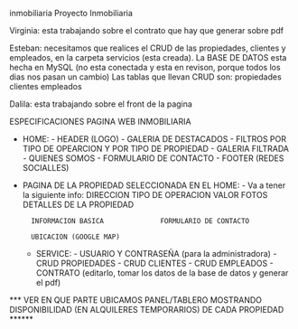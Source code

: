 inmobiliaria
Proyecto Inmobiliaria

Virginia: esta trabajando sobre el contrato que hay que generar sobre pdf

Esteban: necesitamos que realices el CRUD de las propiedades, clientes y empleados, en la carpeta servicios (esta creada). La BASE DE DATOS esta hecha en MySQL (no esta conectada y esta en revison, porque todos los dias nos pasan un cambio) Las tablas que llevan CRUD son: propiedades clientes empleados

Dalila: esta trabajando sobre el front de la pagina

ESPECIFICACIONES PAGINA WEB INMOBILIARIA
* HOME:
      - HEADER (LOGO)
      - GALERIA DE DESTACADOS
      - FILTROS POR TIPO DE OPEARCION Y POR TIPO DE PROPIEDAD
      - GALERIA FILTRADA
      - QUIENES SOMOS
      - FORMULARIO DE CONTACTO
      - FOOTER (REDES SOCIALLES)
* PAGINA DE LA PROPIEDAD SELECCIONADA EN EL HOME:
      - Va a tener la siguiente info:
        DIRECCION
        TIPO DE OPERACION
        VALOR
        FOTOS                          DETALLES DE LA PROPIEDAD

        INFORMACION BASICA              FORMULARIO DE CONTACTO

        UBICACION (GOOGLE MAP)
  * SERVICE:
        - USUARIO Y CONTRASEÑA (para la administradora)
        - CRUD PROPIEDADES
        - CRUD CLIENTES
        - CRUD EMPLEADOS
        - CONTRATO (editarlo, tomar los datos de la base de datos y generar el pdf)
    
    
*** VER EN QUE PARTE UBICAMOS PANEL/TABLERO MOSTRANDO DISPONIBILIDAD (EN ALQUILERES TEMPORARIOS) DE CADA PROPIEDAD ******
